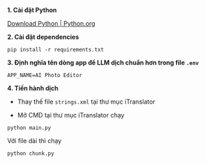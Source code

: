 **1. Cài đặt Python**

[Download Python | Python.org](https://www.python.org/downloads/)

**2. Cài đặt dependencies**

``` 
pip install -r requirements.txt 
```

**3. Định nghĩa tên dòng app để LLM dịch chuẩn hơn trong file ```.env```**

```
APP_NAME=AI Photo Editor
```

**4. Tiến hành dịch**

- Thay thế file ```strings.xml``` tại thư mục iTranslator

- Mở CMD tại thư mục iTranslator chạy

```
python main.py
```
	
Với file dài thì chạy
	
```
python chunk.py
```